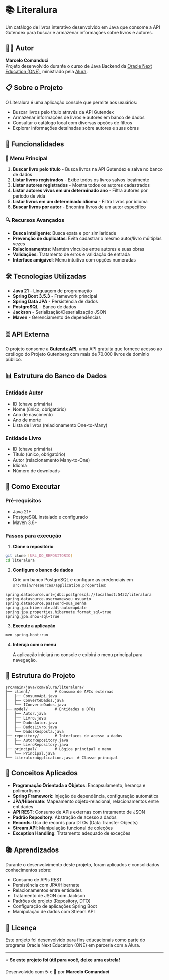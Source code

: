 # 📚 Literalura

Um catálogo de livros interativo desenvolvido em Java que consome a API Gutendex para buscar e armazenar informações sobre livros e autores.

## 👨‍💻 Autor

**Marcelo Comanduci**  
Projeto desenvolvido durante o curso de Java Backend da [Oracle Next Education (ONE)](https://www.oracle.com/br/education/oracle-next-education/), ministrado pela [Alura](https://www.alura.com.br/).

## 📋 Sobre o Projeto

O Literalura é uma aplicação console que permite aos usuários:
- Buscar livros pelo título através da API Gutendex
- Armazenar informações de livros e autores em banco de dados
- Consultar o catálogo local com diversas opções de filtros
- Explorar informações detalhadas sobre autores e suas obras

## 🚀 Funcionalidades

### 📖 Menu Principal
1. **Buscar livro pelo título** - Busca livros na API Gutendex e salva no banco de dados
2. **Listar livros registrados** - Exibe todos os livros salvos localmente
3. **Listar autores registrados** - Mostra todos os autores cadastrados
4. **Listar autores vivos em um determinado ano** - Filtra autores por período de vida
5. **Listar livros em um determinado idioma** - Filtra livros por idioma
6. **Buscar livros por autor** - Encontra livros de um autor específico

### 🔍 Recursos Avançados
- **Busca inteligente**: Busca exata e por similaridade
- **Prevenção de duplicatas**: Evita cadastrar o mesmo autor/livro múltiplas vezes
- **Relacionamentos**: Mantém vínculos entre autores e suas obras
- **Validações**: Tratamento de erros e validação de entrada
- **Interface amigável**: Menu intuitivo com opções numeradas

## 🛠️ Tecnologias Utilizadas

- **Java 21** - Linguagem de programação
- **Spring Boot 3.5.3** - Framework principal
- **Spring Data JPA** - Persistência de dados
- **PostgreSQL** - Banco de dados
- **Jackson** - Serialização/Deserialização JSON
- **Maven** - Gerenciamento de dependências

## 🗄️ API Externa

O projeto consome a [**Gutendx API**](https://gutendx.com/), uma API gratuita que fornece acesso ao catálogo do Projeto Gutenberg com mais de 70.000 livros de domínio público.

## 📊 Estrutura do Banco de Dados

### Entidade Autor
- ID (chave primária)
- Nome (único, obrigatório)
- Ano de nascimento
- Ano de morte
- Lista de livros (relacionamento One-to-Many)

### Entidade Livro
- ID (chave primária)
- Título (único, obrigatório)
- Autor (relacionamento Many-to-One)
- Idioma
- Número de downloads

## 🚦 Como Executar

### Pré-requisitos
- Java 21+
- PostgreSQL instalado e configurado
- Maven 3.6+

### Passos para execução

1. **Clone o repositório**
```bash
git clone [URL_DO_REPOSITORIO]
cd literalura
```

2. **Configure o banco de dados**
   
   Crie um banco PostgreSQL e configure as credenciais em `src/main/resources/application.properties`:
```properties
spring.datasource.url=jdbc:postgresql://localhost:5432/literalura
spring.datasource.username=seu_usuario
spring.datasource.password=sua_senha
spring.jpa.hibernate.ddl-auto=update
spring.jpa.properties.hibernate.format_sql=true
spring.jpa.show-sql=true
```

3. **Execute a aplicação**
```bash
mvn spring-boot:run
```

4. **Interaja com o menu**
   
   A aplicação iniciará no console e exibirá o menu principal para navegação.

## 📁 Estrutura do Projeto

```
src/main/java/com/alura/literalura/
├── client/           # Consumo de APIs externas
│   ├── ConsumoApi.java
│   ├── ConverteDados.java
│   └── IConverteDados.java
├── model/            # Entidades e DTOs
│   ├── Autor.java
│   ├── Livro.java
│   ├── DadosAutor.java
│   ├── DadosLivro.java
│   └── DadosResposta.java
├── repository/       # Interfaces de acesso a dados
│   ├── AutorRepository.java
│   └── LivroRepository.java
├── principal/        # Lógica principal e menu
│   └── Principal.java
└── LiteraluraApplication.java  # Classe principal
```

## 🎯 Conceitos Aplicados

- **Programação Orientada a Objetos**: Encapsulamento, herança e polimorfismo
- **Spring Framework**: Injeção de dependência, configuração automática
- **JPA/Hibernate**: Mapeamento objeto-relacional, relacionamentos entre entidades
- **API REST**: Consumo de APIs externas com tratamento de JSON
- **Padrão Repository**: Abstração de acesso a dados
- **Records**: Uso de records para DTOs (Data Transfer Objects)
- **Stream API**: Manipulação funcional de coleções
- **Exception Handling**: Tratamento adequado de exceções

## 📚 Aprendizados

Durante o desenvolvimento deste projeto, foram aplicados e consolidados conhecimentos sobre:

- Consumo de APIs REST
- Persistência com JPA/Hibernate
- Relacionamentos entre entidades
- Tratamento de JSON com Jackson
- Padrões de projeto (Repository, DTO)
- Configuração de aplicações Spring Boot
- Manipulação de dados com Stream API

## 📝 Licença

Este projeto foi desenvolvido para fins educacionais como parte do programa Oracle Next Education (ONE) em parceria com a Alura.

---

⭐ **Se este projeto foi útil para você, deixe uma estrela!**

Desenvolvido com ☕ e 💙 por **Marcelo Comanduci**
